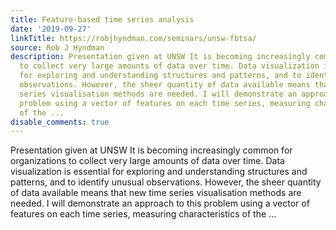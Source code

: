 ```yaml
---
title: Feature-based time series analysis
date: '2019-09-27'
linkTitle: https://robjhyndman.com/seminars/unsw-fbtsa/
source: Rob J Hyndman
description: Presentation given at UNSW It is becoming increasingly common for organizations
  to collect very large amounts of data over time. Data visualization is essential
  for exploring and understanding structures and patterns, and to identify unusual
  observations. However, the sheer quantity of data available means that new time
  series visualisation methods are needed. I will demonstrate an approach to this
  problem using a vector of features on each time series, measuring characteristics
  of the ...
disable_comments: true
---
```

Presentation given at UNSW It is becoming increasingly common for organizations to collect very large amounts of data over time. Data visualization is essential for exploring and understanding structures and patterns, and to identify unusual observations. However, the sheer quantity of data available means that new time series visualisation methods are needed. I will demonstrate an approach to this problem using a vector of features on each time series, measuring characteristics of the ...